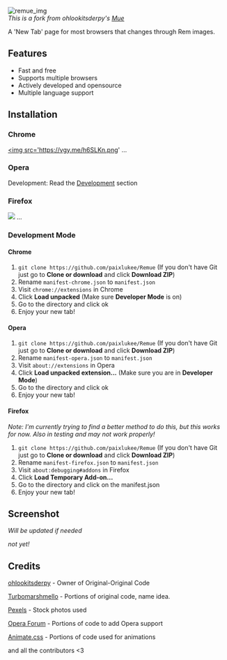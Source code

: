 ![remue_img](https://image.ibb.co/cs9RLA/Logo-Makr-1-Snn-Do.png)<br>
*This is a fork from ohlookitsderpy's [Mue](https://github.com/ohlookitsderpy/Mue)*

A 'New Tab' page for most browsers that changes through Rem images.

## Features
* Fast and free
* Supports multiple browsers
* Actively developed and opensource
* Multiple language support

## Installation
### Chrome
<a href="https://chrome.google.com/webstore/detail/mue/bngmbednanpcfochchhgbkookpiaiaid"><img src='https://vgy.me/h6SLKn.png' ...
### Opera
Development: Read the [Development](#development) section
### Firefox
<a href="https://addons.mozilla.org/en-US/firefox/addon/mue/"><img src='https://vgy.me/REe6qz.png' target='_blank'></a> 
...

### Development Mode

#### Chrome
1. ``git clone https://github.com/paixlukee/Remue`` (If you don't have Git just go to **Clone or download** and click **Download ZIP**)
2. Rename ``manifest-chrome.json`` to ``manifest.json``
3. Visit ``chrome://extensions`` in Chrome
4. Click **Load unpacked** (Make sure **Developer Mode** is on)
5. Go to the directory and click ok
6. Enjoy your new tab!
#### Opera
1. ``git clone https://github.com/paixlukee/Remue`` (If you don't have Git just go to **Clone or download** and click **Download ZIP**)
2. Rename ``manifest-opera.json`` to ``manifest.json``
3. Visit ``about://extensions`` in Opera
4. Click **Load unpacked extension...** (Make sure you are in **Developer Mode**)
5. Go to the directory and click ok
6. Enjoy your new tab!
#### Firefox
*Note: I'm currently trying to find a better method to do this, but this works for now. Also in testing and may not work properly!*
1. ``git clone https://github.com/paixlukee/Remue`` (If you don't have Git just go to **Clone or download** and click **Download ZIP**)
2. Rename ``manifest-firefox.json`` to ``manifest.json``
3. Visit ``about:debugging#addons`` in Firefox
4. Click **Load Temporary Add-on...**
5. Go to the directory and click on the manifest.json
6. Enjoy your new tab!

## Screenshot
*Will be updated if needed*

*not yet!*


## Credits
[ohlookitsderpy](https://github.com/ohlookitsderpy/Mue) - Owner of Original-Original Code

[Turbomarshmello](https://github.com/TurboMarshmello) - Portions of original code, name idea.

[Pexels](https://pexels.com) - Stock photos used

[Opera Forum](https://forums.opera.com/topic/25046/how-to-disable-completely-the-speed-dial/14) - Portions of code to add Opera support

[Animate.css](https://daneden.github.io/animate.css/) - Portions of code used for animations

and all the contributors <3
